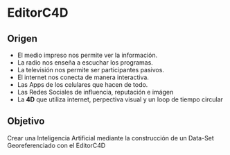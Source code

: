 # EditorC4D

## Origen

* El medio impreso nos permite ver la información.
* La radio nos enseña a escuchar los programas.
* La televisión nos permite ser participantes pasivos.
* El internet nos conecta de manera interactiva.
* Las Apps de los celulares que hacen de todo. 
* Las Redes Sociales de influencia, reputación e imágen
* La **4D** que utiliza internet, perpectiva visual y un loop de tiempo circular 

## Objetivo

Crear una Inteligencia Artificial mediante la construcción de un Data-Set Georeferenciado con el EditorC4D
